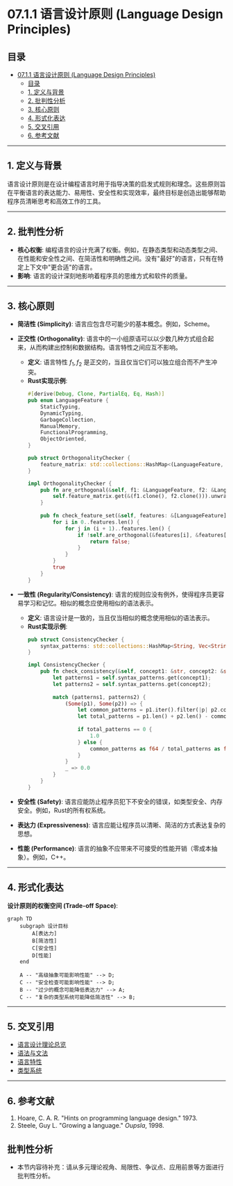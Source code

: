 # 07.1.1 语言设计原则 (Language Design Principles)

## 目录

- [07.1.1 语言设计原则 (Language Design Principles)](#0711-语言设计原则-language-design-principles)
  - [目录](#目录)
  - [1. 定义与背景](#1-定义与背景)
  - [2. 批判性分析](#2-批判性分析)
  - [3. 核心原则](#3-核心原则)
  - [4. 形式化表达](#4-形式化表达)
  - [5. 交叉引用](#5-交叉引用)
  - [6. 参考文献](#6-参考文献)

---

## 1. 定义与背景

语言设计原则是在设计编程语言时用于指导决策的启发式规则和理念。这些原则旨在平衡语言的表达能力、易用性、安全性和实现效率，最终目标是创造出能够帮助程序员清晰思考和高效工作的工具。

---

## 2. 批判性分析

- **核心权衡**: 编程语言的设计充满了权衡。例如，在静态类型和动态类型之间、在性能和安全性之间、在简洁性和明确性之间。没有"最好"的语言，只有在特定上下文中"更合适"的语言。
- **影响**: 语言的设计深刻地影响着程序员的思维方式和软件的质量。

---

## 3. 核心原则

- **简洁性 (Simplicity)**: 语言应包含尽可能少的基本概念。例如，Scheme。

- **正交性 (Orthogonality)**: 语言中的一小组原语可以以少数几种方式组合起来，从而构建出控制和数据结构。语言特性之间应互不影响。
    - **定义**: 语言特性 $f_1, f_2$ 是正交的，当且仅当它们可以独立组合而不产生冲突。
    - **Rust实现示例**:
      ```rust
      #[derive(Debug, Clone, PartialEq, Eq, Hash)]
      pub enum LanguageFeature {
          StaticTyping,
          DynamicTyping,
          GarbageCollection,
          ManualMemory,
          FunctionalProgramming,
          ObjectOriented,
      }

      pub struct OrthogonalityChecker {
          feature_matrix: std::collections::HashMap<(LanguageFeature, LanguageFeature), bool>,
      }

      impl OrthogonalityChecker {
          pub fn are_orthogonal(&self, f1: &LanguageFeature, f2: &LanguageFeature) -> bool {
              self.feature_matrix.get(&(f1.clone(), f2.clone())).unwrap_or(&false)
          }
          
          pub fn check_feature_set(&self, features: &[LanguageFeature]) -> bool {
              for i in 0..features.len() {
                  for j in (i + 1)..features.len() {
                      if !self.are_orthogonal(&features[i], &features[j]) {
                          return false;
                      }
                  }
              }
              true
          }
      }
      ```

- **一致性 (Regularity/Consistency)**: 语言的规则应没有例外，使得程序员更容易学习和记忆。相似的概念应使用相似的语法表示。
    - **定义**: 语言设计是一致的，当且仅当相似的概念使用相似的语法表示。
    - **Rust实现示例**:
      ```rust
      pub struct ConsistencyChecker {
          syntax_patterns: std::collections::HashMap<String, Vec<String>>,
      }

      impl ConsistencyChecker {
          pub fn check_consistency(&self, concept1: &str, concept2: &str) -> f64 {
              let patterns1 = self.syntax_patterns.get(concept1);
              let patterns2 = self.syntax_patterns.get(concept2);
              
              match (patterns1, patterns2) {
                  (Some(p1), Some(p2)) => {
                      let common_patterns = p1.iter().filter(|p| p2.contains(p)).count();
                      let total_patterns = p1.len() + p2.len() - common_patterns;
                      
                      if total_patterns == 0 {
                          1.0
                      } else {
                          common_patterns as f64 / total_patterns as f64
                      }
                  }
                  _ => 0.0
              }
          }
      }
      ```

- **安全性 (Safety)**: 语言应能防止程序员犯下不安全的错误，如类型安全、内存安全。例如，Rust的所有权系统。

- **表达力 (Expressiveness)**: 语言应能让程序员以清晰、简洁的方式表达复杂的思想。

- **性能 (Performance)**: 语言的抽象不应带来不可接受的性能开销（零成本抽象）。例如，C++。

---

## 4. 形式化表达

**设计原则的权衡空间 (Trade-off Space)**:

```mermaid
graph TD
    subgraph 设计目标
        A[表达力]
        B[简洁性]
        C[安全性]
        D[性能]
    end

    A -- "高级抽象可能影响性能" --> D;
    C -- "安全检查可能影响性能" --> D;
    B -- "过少的概念可能降低表达力" --> A;
    C -- "复杂的类型系统可能降低简洁性" --> B;
```

---

## 5. 交叉引用

- [语言设计理论总览](README.md)
- [语法与文法](./07.1.2_Syntax_and_Grammars.md)
- [语言特性](./07.1.4_Language_Features.md)
- [类型系统](../07.2_Type_Systems/README.md)

---

## 6. 参考文献

1. Hoare, C. A. R. "Hints on programming language design." 1973.
2. Steele, Guy L. "Growing a language." *Oupsla*, 1998.


## 批判性分析

- 本节内容待补充：请从多元理论视角、局限性、争议点、应用前景等方面进行批判性分析。
